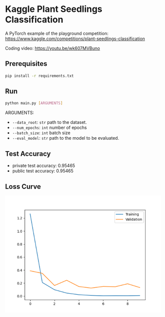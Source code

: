 # Kaggle Plant Seedlings Classification

A PyTorch example of the playground competition: 
https://www.kaggle.com/competitions/plant-seedlings-classification

Coding video: https://youtu.be/wk607MVBuno

## Prerequisites

```bash
pip install -r requirements.txt
```

## Run

```bash
python main.py [ARGUMENTS]
```

ARGUMENTS:
* `--data_root`: `str` path to the dataset.
* `--num_epochs`: `int` number of epochs
* `--batch_size`: `int` batch size
* `--eval_model`: `str` path to the model to be evaluated.


## Test Accuracy

- private test accuracy: 0.95465
- public test accuracy: 0.95465

## Loss Curve

![](outputs/loss.png)
